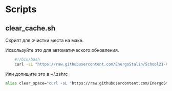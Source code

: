 # Scripts

## clear_cache.sh
Скрипт для очистки места на маке.

Исвользуйте это для автоматического обновления.
```bash
    #!/bin/bash
    curl -sL "https://raw.githubusercontent.com/EnergoStalin/School21-CheatSheet/main/scripts/clear_cache.sh" | tr -d '\015' | bash
```
Или допишите это в ~/.zshrc
```bash
alias clear_space="curl -sL "https://raw.githubusercontent.com/EnergoStalin/School21-CheatSheet/main/scripts/clear_cache.sh" | tr -d '\015' | bash"
```